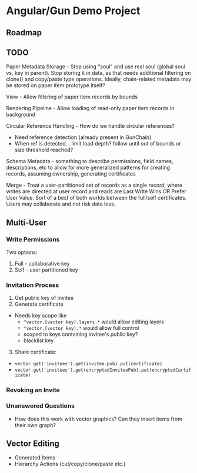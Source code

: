 # Angular/Gun Demo Project

## Roadmap

## TODO

Paper Metadata Storage - Stop using "soul" and use real soul (global soul vs. key in parent). Stop storing it in data, as that needs additional filtering on clone() and copy/paste type operations. Ideally, chain-related metadata may be stored on paper item prototype itself?

View - Allow filtering of paper item records by bounds

Rendering Pipeline - Allow loading of read-only paper item records in background

Circular Reference Handling - How do we handle circular references?

- Need reference detection (already present in GunChain)
- When ref is detected... limit load depth? follow until out of bounds or size threshold reached?

Schema Metadata - something to describe permissions, field names, descriptions, etc to allow for more generalized patterns for creating records, assuming ownership, generating certificates

Merge - Treat a user-partitioned set of records as a single record, where writes are directed at user record and reads are Last Write Wins OR Prefer User Value. Sort of a best of both worlds between the full/self certificates. Users may collaborate and not risk data loss.

## Multi-User

### Write Permissions

Two options:

1. Full - collaborative key
2. Self - user partitioned key

### Invitation Process

1. Get public key of invitee
2. Generate certificate

- Needs key scope like
  - `^vector.[vector key].layers.*` would allow editing layers
  - `^vector.[vector key].*` would allow full control
  - scoped to keys containing invitee's public key?
  - blacklist key

3. Share certificate:

- `vector.get('invitees').get(invitee.pub).put(certificate)`
- `vector.get('invitees').get(encryptedInviteePub).put(encryptedCertificate)`

### Revoking an Invite

### Unanswered Questions

- How does this work with vector graphics? Can they insert items from their own graph?

## Vector Editing

- Generated Items
- Hierarchy Actions (cut/copy/clone/paste etc.)
